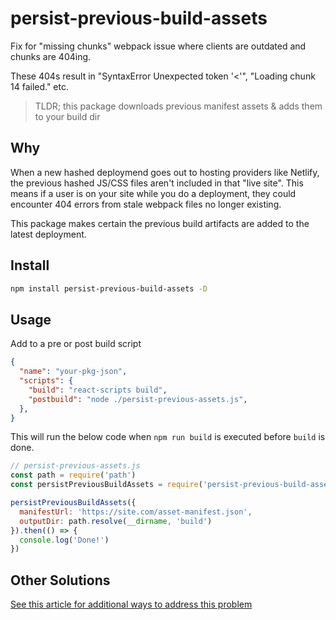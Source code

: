 # persist-previous-build-assets

Fix for "missing chunks" webpack issue where clients are outdated and chunks are 404ing.

These 404s result in "SyntaxError Unexpected token '<'", "Loading chunk 14 failed." etc.

> TLDR; this package downloads previous manifest assets & adds them to your build dir

## Why

When a new hashed deploymend goes out to hosting providers like Netlify, the previous hashed JS/CSS files aren't included in that "live site". This means if a user is on your site while you do a deployment, they could encounter 404 errors from stale webpack files no longer existing.

This package makes certain the previous build artifacts are added to the latest deployment.

## Install

```bash
npm install persist-previous-build-assets -D
```

## Usage

Add to a pre or post build script

```json
{
  "name": "your-pkg-json",
  "scripts": {
    "build": "react-scripts build",
    "postbuild": "node ./persist-previous-assets.js",
  },
}
```

This will run the below code when `npm run build` is executed before `build` is done.

```js
// persist-previous-assets.js
const path = require('path')
const persistPreviousBuildAssets = require('persist-previous-build-assets')

persistPreviousBuildAssets({
  manifestUrl: 'https://site.com/asset-manifest.json',
  outputDir: path.resolve(__dirname, 'build')
}).then(() => {
  console.log('Done!')
})
```

## Other Solutions

[See this article for additional ways to address this problem](https://imrecsige.dev/garden/how-to-solve-missing-chunk-code-splitting-errors-after-deploy/)
